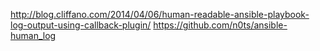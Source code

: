 http://blog.cliffano.com/2014/04/06/human-readable-ansible-playbook-log-output-using-callback-plugin/
https://github.com/n0ts/ansible-human_log

